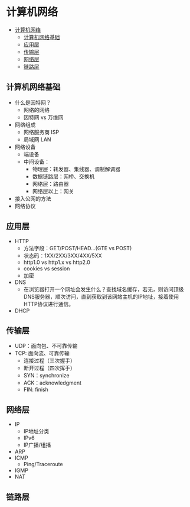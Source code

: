 # 计算机网络

- [计算机网络](#计算机网络)
  - [计算机网络基础](#计算机网络基础)
  - [应用层](#应用层)
  - [传输层](#传输层)
  - [网络层](#网络层)
  - [链路层](#链路层)

## 计算机网络基础

- 什么是因特网？
  - 网络的网络
  - 因特网 vs 万维网
- 网络组成
  - 网络服务商 ISP
  - 局域网 LAN
- 网络设备
  - 端设备
  - 中间设备：
    - 物理层：转发器、集线器、调制解调器
    - 数据链路层：网桥、交换机
    - 网络层：路由器
    - 网络层以上：网关
- 接入公网的方法
- 网络协议

## 应用层

- HTTP
  - 方法字段：GET/POST/HEAD...(GTE vs POST)
  - 状态码：1XX/2XX/3XX/4XX/5XX
  - http1.0 vs http1.x vs http2.0
  - cookies vs session
  - 加密
- DNS
  - 在浏览器打开一个网址会发生什么？查找域名缓存，若无，则访问顶级DNS服务器，顺次访问，直到获取到该网站主机的IP地址，接着使用HTTP协议进行通信。
- DHCP

## 传输层

- UDP：面向包、不可靠传输
- TCP: 面向流、可靠传输
  - 连接过程（三次握手）
  - 断开过程（四次挥手）
  - SYN：synchronize
  - ACK：acknowledgment
  - FIN: finish

## 网络层

- IP
  - IP地址分类
  - IPv6
  - IP广播/组播
- ARP
- ICMP
  - Ping/Traceroute
- IGMP
- NAT

## 链路层
